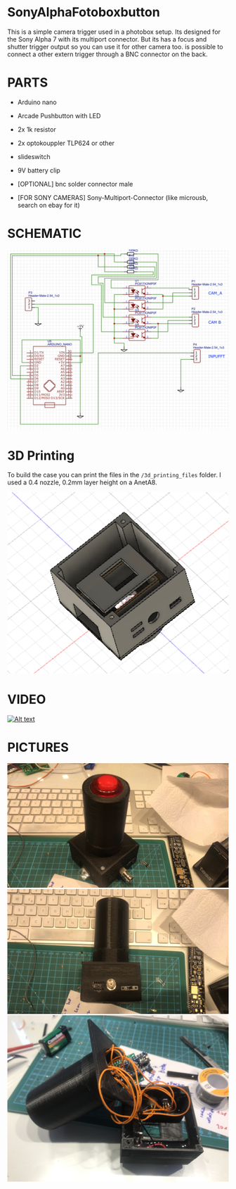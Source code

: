 # SonyAlphaFotoboxbutton
This is a simple camera trigger used in a photobox setup.
Its designed for the Sony Alpha 7 with its multiport connector.
But its has a focus and shutter trigger output so you can use it for other camera too.
is possible to connect a other extern trigger through a BNC connector on the back.


# PARTS
* Arduino nano
* Arcade Pushbutton with LED
* 2x 1k resistor
* 2x optokouppler TLP624 or other
* slideswitch
* 9V battery clip
* [OPTIONAL] bnc solder connector male

* [FOR SONY CAMERAS] Sony-Multiport-Connector (like microusb, search on ebay for it)




# SCHEMATIC



![Gopher image](/documenation/schematic.png)


# 3D Printing

To build the case you can print the files in the `/3d_printing_files` folder.
I used a 0.4 nozzle, 0.2mm layer height on a AnetA8.


![Gopher image](/documenation/3db.png)

# VIDEO
[![Alt text](https://img.youtube.com/vi/3pIijfmjqSI/0.jpg)](https://www.youtube.com/watch?v=3pIijfmjqSI)

# PICTURES

![Gopher image](/documenation/top.JPG)
![Gopher image](/documenation/left.JPG)
![Gopher image](/documenation/inside-2.JPG)
